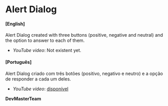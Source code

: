 # Alert Dialog

#### [English]
Alert Dialog created with three buttons (positive, negative and neutral) and the option to answer to each of them.
- *YouTube video*: Not existent yet.

#### [Português]
Alert Dialog criado com três botões (positivo, negativo e neutro) e a opção de responder a cada um deles.
- *YouTube video*: [disponível](https://www.youtube.com/watch?v=eEFuesvtQN0)

**DevMasterTeam**